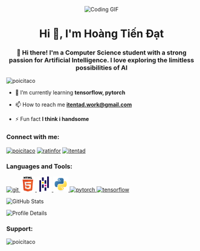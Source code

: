 <p align="center">
  <img src="https://user-images.githubusercontent.com/74038190/212750672-2f3f2b50-c84f-4ed8-a60a-849ae69ff9df.gif" alt="Coding GIF" height = "200"/>
</p>

<h1 align="center">Hi 👋, I'm Hoàng Tiến Đạt</h1>
<h3 align="center">👋 Hi there! I'm a Computer Science student with a strong passion for Artificial Intelligence. I love exploring the limitless possibilities of AI</h3>

<p align="left"> 
  <img src="https://komarev.com/ghpvc/?username=poicitaco&label=Profile%20views&color=0e75b6&style=flat" alt="poicitaco" /> 
</p>

- 🌱 I’m currently learning **tensorflow, pytorch**

- 📫 How to reach me **itentad.work@gmail.com**

- ⚡ Fun fact **I think i handsome**

<h3 align="left">Connect with me:</h3>
<p align="left">
  <a href="https://twitter.com/poicitaco" target="blank"><img align="center" src="https://raw.githubusercontent.com/rahuldkjain/github-profile-readme-generator/master/src/images/icons/Social/twitter.svg" alt="poicitaco" height="30" width="40" /></a>
  <a href="https://fb.com/ratinfor" target="blank"><img align="center" src="https://raw.githubusercontent.com/rahuldkjain/github-profile-readme-generator/master/src/images/icons/Social/facebook.svg" alt="ratinfor" height="30" width="40" /></a>
  <a href="https://instagram.com/itentad" target="blank"><img align="center" src="https://raw.githubusercontent.com/rahuldkjain/github-profile-readme-generator/master/src/images/icons/Social/instagram.svg" alt="itentad" height="30" width="40" /></a>
</p>

<h3 align="left">Languages and Tools:</h3>
<p align="left"> 
  <a href="https://git-scm.com/" target="_blank" rel="noreferrer"> 
    <img src="https://www.vectorlogo.zone/logos/git-scm/git-scm-icon.svg" alt="git" width="40" height="40"/> 
  </a> 
  <a href="https://www.w3.org/html/" target="_blank" rel="noreferrer"> 
    <img src="https://raw.githubusercontent.com/devicons/devicon/master/icons/html5/html5-original-wordmark.svg" alt="html5" width="40" height="40"/> 
  </a> 
  <a href="https://pandas.pydata.org/" target="_blank" rel="noreferrer"> 
    <img src="https://raw.githubusercontent.com/devicons/devicon/2ae2a900d2f041da66e950e4d48052658d850630/icons/pandas/pandas-original.svg" alt="pandas" width="40" height="40"/> 
  </a> 
  <a href="https://www.python.org" target="_blank" rel="noreferrer"> 
    <img src="https://raw.githubusercontent.com/devicons/devicon/master/icons/python/python-original.svg" alt="python" width="40" height="40"/> 
  </a> 
  <a href="https://pytorch.org/" target="_blank" rel="noreferrer"> 
    <img src="https://www.vectorlogo.zone/logos/pytorch/pytorch-icon.svg" alt="pytorch" width="40" height="40"/> 
  </a> 
  <a href="https://www.tensorflow.org" target="_blank" rel="noreferrer"> 
    <img src="https://www.vectorlogo.zone/logos/tensorflow/tensorflow-icon.svg" alt="tensorflow" width="40" height="40"/> 
  </a> 
</p>

<!-- Move GitHub Stats and Profile Details here -->
<p align="left">
  <img src="http://github-profile-summary-cards.vercel.app/api/cards/stats?username=Poicitaco&theme=jolly" alt="GitHub Stats" />
</p>

<p align="left">
  <img src="http://github-profile-summary-cards.vercel.app/api/cards/profile-details?username=Poicitaco&theme=jolly" alt="Profile Details" />
</p>

<h3 align="left">Support:</h3>
<p>
  <a href="https://www.buymeacoffee.com/poicitaco"> 
    <img align="left" src="https://cdn.buymeacoffee.com/buttons/v2/default-yellow.png" height="50" width="210" alt="poicitaco" />
  </a>
</p>
<br><br>
